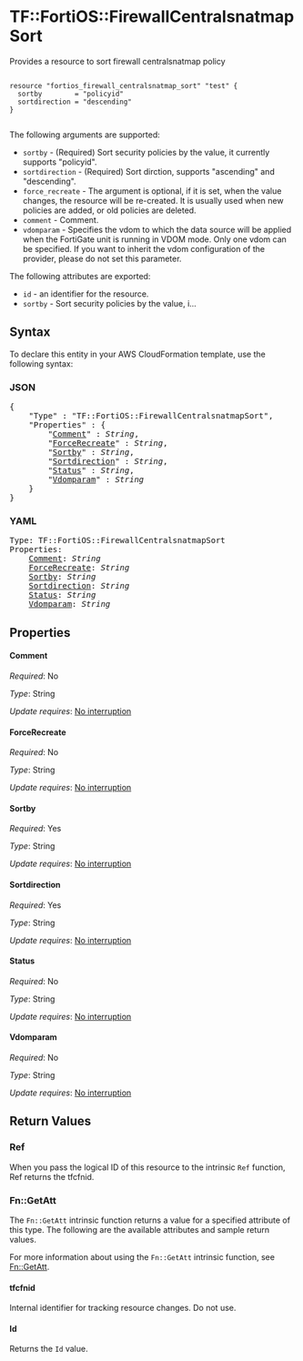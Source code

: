 # TF::FortiOS::FirewallCentralsnatmapSort

Provides a resource to sort firewall centralsnatmap policy

```hcl

resource "fortios_firewall_centralsnatmap_sort" "test" {
  sortby        = "policyid"
  sortdirection = "descending"
}
		
```

The following arguments are supported:

* `sortby` - (Required) Sort security policies by the value, it currently supports "policyid".
* `sortdirection` - (Required) Sort dirction, supports "ascending" and "descending".
* `force_recreate` - The argument is optional, if it is set, when the value changes, the resource will be re-created. It is usually used when new policies are added, or old policies are deleted.
* `comment` - Comment.
* `vdomparam` - Specifies the vdom to which the data source will be applied when the FortiGate unit is running in VDOM mode. Only one vdom can be specified. If you want to inherit the vdom configuration of the provider, please do not set this parameter.

The following attributes are exported:

* `id` - an identifier for the resource.
* `sortby` - Sort security policies by the value, i...

## Syntax

To declare this entity in your AWS CloudFormation template, use the following syntax:

### JSON

<pre>
{
    "Type" : "TF::FortiOS::FirewallCentralsnatmapSort",
    "Properties" : {
        "<a href="#comment" title="Comment">Comment</a>" : <i>String</i>,
        "<a href="#forcerecreate" title="ForceRecreate">ForceRecreate</a>" : <i>String</i>,
        "<a href="#sortby" title="Sortby">Sortby</a>" : <i>String</i>,
        "<a href="#sortdirection" title="Sortdirection">Sortdirection</a>" : <i>String</i>,
        "<a href="#status" title="Status">Status</a>" : <i>String</i>,
        "<a href="#vdomparam" title="Vdomparam">Vdomparam</a>" : <i>String</i>
    }
}
</pre>

### YAML

<pre>
Type: TF::FortiOS::FirewallCentralsnatmapSort
Properties:
    <a href="#comment" title="Comment">Comment</a>: <i>String</i>
    <a href="#forcerecreate" title="ForceRecreate">ForceRecreate</a>: <i>String</i>
    <a href="#sortby" title="Sortby">Sortby</a>: <i>String</i>
    <a href="#sortdirection" title="Sortdirection">Sortdirection</a>: <i>String</i>
    <a href="#status" title="Status">Status</a>: <i>String</i>
    <a href="#vdomparam" title="Vdomparam">Vdomparam</a>: <i>String</i>
</pre>

## Properties

#### Comment

_Required_: No

_Type_: String

_Update requires_: [No interruption](https://docs.aws.amazon.com/AWSCloudFormation/latest/UserGuide/using-cfn-updating-stacks-update-behaviors.html#update-no-interrupt)

#### ForceRecreate

_Required_: No

_Type_: String

_Update requires_: [No interruption](https://docs.aws.amazon.com/AWSCloudFormation/latest/UserGuide/using-cfn-updating-stacks-update-behaviors.html#update-no-interrupt)

#### Sortby

_Required_: Yes

_Type_: String

_Update requires_: [No interruption](https://docs.aws.amazon.com/AWSCloudFormation/latest/UserGuide/using-cfn-updating-stacks-update-behaviors.html#update-no-interrupt)

#### Sortdirection

_Required_: Yes

_Type_: String

_Update requires_: [No interruption](https://docs.aws.amazon.com/AWSCloudFormation/latest/UserGuide/using-cfn-updating-stacks-update-behaviors.html#update-no-interrupt)

#### Status

_Required_: No

_Type_: String

_Update requires_: [No interruption](https://docs.aws.amazon.com/AWSCloudFormation/latest/UserGuide/using-cfn-updating-stacks-update-behaviors.html#update-no-interrupt)

#### Vdomparam

_Required_: No

_Type_: String

_Update requires_: [No interruption](https://docs.aws.amazon.com/AWSCloudFormation/latest/UserGuide/using-cfn-updating-stacks-update-behaviors.html#update-no-interrupt)

## Return Values

### Ref

When you pass the logical ID of this resource to the intrinsic `Ref` function, Ref returns the tfcfnid.

### Fn::GetAtt

The `Fn::GetAtt` intrinsic function returns a value for a specified attribute of this type. The following are the available attributes and sample return values.

For more information about using the `Fn::GetAtt` intrinsic function, see [Fn::GetAtt](https://docs.aws.amazon.com/AWSCloudFormation/latest/UserGuide/intrinsic-function-reference-getatt.html).

#### tfcfnid

Internal identifier for tracking resource changes. Do not use.

#### Id

Returns the <code>Id</code> value.

